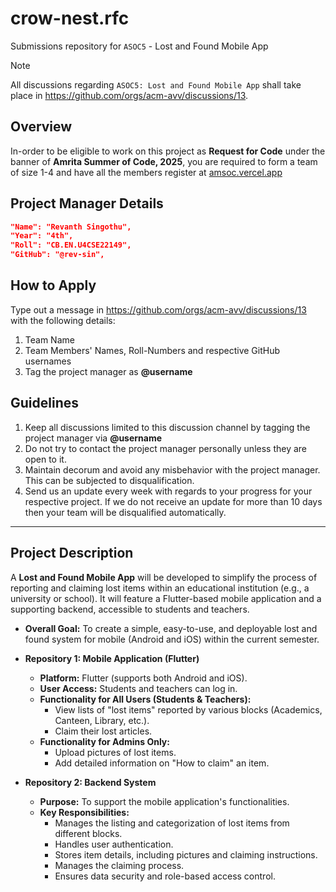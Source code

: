# crow-nest.rfc
Submissions repository for `ASOC5` - Lost and Found Mobile App

> [!NOTE]
All discussions regarding `ASOC5: Lost and Found Mobile App` shall take place in https://github.com/orgs/acm-avv/discussions/13.

## Overview
In-order to be eligible to work on this project as **Request for Code** under the banner of **Amrita Summer of Code, 2025**, you are required to form a team of size 1-4 and have all the members register at [amsoc.vercel.app](https://amsoc.vercel.app)

## Project Manager Details
```json
"Name": "Revanth Singothu",
"Year": "4th",
"Roll": "CB.EN.U4CSE22149",
"GitHub": "@rev-sin",
```

## How to Apply
Type out a message in https://github.com/orgs/acm-avv/discussions/13 with the following details:
1. Team Name
2. Team Members' Names, Roll-Numbers and respective GitHub usernames
3. Tag the project manager as **@username**

## Guidelines
1. Keep all discussions limited to this discussion channel by tagging the project manager via **@username**
2. Do not try to contact the project manager personally unless they are open to it.
4. Maintain decorum and avoid any misbehavior with the project manager. This can be subjected to disqualification.
5. Send us an update every week with regards to your progress for your respective project. If we do not receive an update for more than 10 days then your team will be disqualified automatically.

---
## Project Description

A **Lost and Found Mobile App** will be developed to simplify the process of reporting and claiming lost items within an educational institution (e.g., a university or school). It will feature a Flutter-based mobile application and a supporting backend, accessible to students and teachers.

* **Overall Goal:** To create a simple, easy-to-use, and deployable lost and found system for mobile (Android and iOS) within the current semester.

* **Repository 1: Mobile Application (Flutter)**
    * **Platform:** Flutter (supports both Android and iOS).
    * **User Access:** Students and teachers can log in.
    * **Functionality for All Users (Students & Teachers):**
        * View lists of "lost items" reported by various blocks (Academics, Canteen, Library, etc.).
        * Claim their lost articles.
    * **Functionality for Admins Only:**
        * Upload pictures of lost items.
        * Add detailed information on "How to claim" an item.

* **Repository 2: Backend System**
    * **Purpose:** To support the mobile application's functionalities.
    * **Key Responsibilities:**
        * Manages the listing and categorization of lost items from different blocks.
        * Handles user authentication.
        * Stores item details, including pictures and claiming instructions.
        * Manages the claiming process.
        * Ensures data security and role-based access control.
